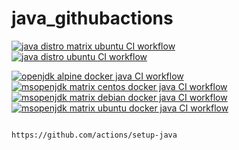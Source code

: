 # java_githubactions

[![java distro matrix ubuntu CI workflow](https://github.com/githubfoam/java_githubactions/actions/workflows/java-distro-matrix-ubuntu-wf.yml/badge.svg)](https://github.com/githubfoam/java_githubactions/actions/workflows/java-distro-matrix-ubuntu-wf.yml)  
[![java distro ubuntu CI workflow](https://github.com/githubfoam/java_githubactions/actions/workflows/java-distro-ubuntu-wf.yml/badge.svg)](https://github.com/githubfoam/java_githubactions/actions/workflows/java-distro-ubuntu-wf.yml)  

[![openjdk alpine docker java CI workflow](https://github.com/githubfoam/java_githubactions/actions/workflows/openjdk-docker-wf.yml/badge.svg)](https://github.com/githubfoam/java_githubactions/actions/workflows/openjdk-docker-wf.yml)  
[![msopenjdk matrix  centos docker java CI workflow](https://github.com/githubfoam/java_githubactions/actions/workflows/msopenjdk-docker-centos-wf.yml/badge.svg)](https://github.com/githubfoam/java_githubactions/actions/workflows/msopenjdk-docker-centos-wf.yml)  
[![msopenjdk matrix debian docker java CI workflow](https://github.com/githubfoam/java_githubactions/actions/workflows/msopenjdk-docker-debian-wf.yml/badge.svg)](https://github.com/githubfoam/java_githubactions/actions/workflows/msopenjdk-docker-debian-wf.yml)  
[![msopenjdk matrix ubuntu docker java CI workflow](https://github.com/githubfoam/java_githubactions/actions/workflows/msopenjdk-docker-ubuntu-wf.yml/badge.svg)](https://github.com/githubfoam/java_githubactions/actions/workflows/msopenjdk-docker-ubuntu-wf.yml)
~~~~

https://github.com/actions/setup-java

~~~~

